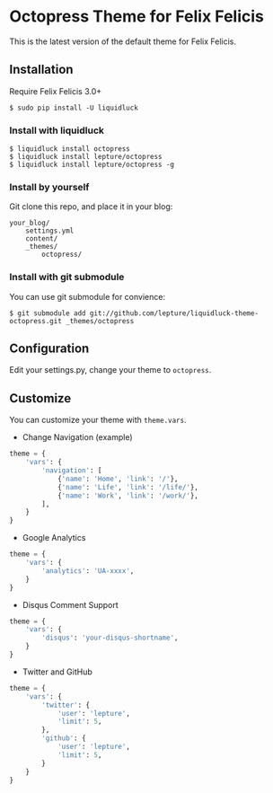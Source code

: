 # Octopress Theme for Felix Felicis

This is the latest version of the default theme for Felix Felicis.


## Installation

Require Felix Felicis 3.0+

```
$ sudo pip install -U liquidluck
```


### Install with liquidluck

```
$ liquidluck install octopress
$ liquidluck install lepture/octopress
$ liquidluck install lepture/octopress -g
```

### Install by yourself

Git clone this repo, and place it in your blog:

```
your_blog/
    settings.yml
    content/
    _themes/
        octopress/
```

### Install with git submodule

You can use git submodule for convience:

```
$ git submodule add git://github.com/lepture/liquidluck-theme-octopress.git _themes/octopress
```

## Configuration

Edit your settings.py, change your theme to ``octopress``.


## Customize

You can customize your theme with ``theme.vars``.

+ Change Navigation (example)

```python
theme = {
    'vars': {
        'navigation': [
            {'name': 'Home', 'link': '/'},
            {'name': 'Life', 'link': '/life/'},
            {'name': 'Work', 'link': '/work/'},
        ],
    }
}
```

+ Google Analytics

```python
theme = {
    'vars': {
        'analytics': 'UA-xxxx',
    }
}
```

+ Disqus Comment Support

```python
theme = {
    'vars': {
        'disqus': 'your-disqus-shortname',
    }
}
```

+ Twitter and GitHub

```python
theme = {
    'vars': {
        'twitter': {
            'user': 'lepture',
            'limit': 5,
        },
        'github': {
            'user': 'lepture',
            'limit': 5,
        }
    }
}
```

